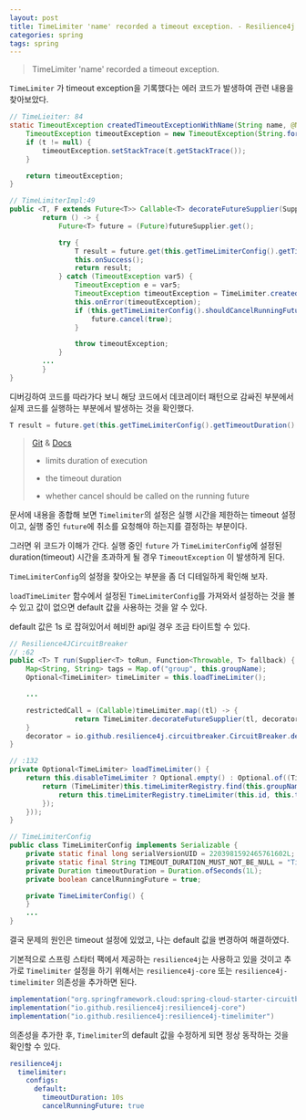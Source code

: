 ```yaml
---
layout: post
title: TimeLimiter 'name' recorded a timeout exception. - Resilience4j
categories: spring
tags: spring
---
```


> TimeLimiter 'name' recorded a timeout exception. 

`TimeLimiter` 가 timeout exception을 기록했다는 에러 코드가 발생하여 관련 내용을 찾아보았다.

```java
// TimeLieiter: 84
static TimeoutException createdTimeoutExceptionWithName(String name, @Nullable Throwable t) {
    TimeoutException timeoutException = new TimeoutException(String.format("TimeLimiter '%s' recorded a timeout exception.", name));
    if (t != null) {
        timeoutException.setStackTrace(t.getStackTrace());
    }

    return timeoutException;
}

// TimeLimiterImpl:49
public <T, F extends Future<T>> Callable<T> decorateFutureSupplier(Supplier<F> futureSupplier) {
        return () -> {
            Future<T> future = (Future)futureSupplier.get();

            try {
                T result = future.get(this.getTimeLimiterConfig().getTimeoutDuration().toMillis(), TimeUnit.MILLISECONDS);
                this.onSuccess();
                return result;
            } catch (TimeoutException var5) {
                TimeoutException e = var5;
                TimeoutException timeoutException = TimeLimiter.createdTimeoutExceptionWithName(this.name, e);
                this.onError(timeoutException);
                if (this.getTimeLimiterConfig().shouldCancelRunningFuture()) {
                    future.cancel(true);
                }

                throw timeoutException;
            }
        ...
        }
}
```

디버깅하여 코드를 따라가다 보니 해당 코드에서 데코레이터 패턴으로 감싸진 부분에서 실제 코드를 실행하는 부분에서 발생하는 것을 확인했다.

```java
T result = future.get(this.getTimeLimiterConfig().getTimeoutDuration().toMillis(), TimeUnit.MILLISECONDS);
```

> [Git](https://github.com/resilience4j/resilience4j?tab=readme-ov-file#4-resilience-patterns) & [Docs](https://resilience4j.readme.io/docs/timeout)
>
> - limits duration of execution
> 
> - the timeout duration
> 
> - whether cancel should be called on the running future

문서에 내용을 종합해 보면 `Timelimiter`의 설정은 실행 시간을 제한하는 timeout 설정이고, 실행 중인 `future`에 취소를 요청해야 하는지를 결정하는 부분이다.

그러면 위 코드가 이해가 간다. 실행 중인 `future` 가 `TimeLimiterConfig`에 설정된 duration(timeout) 시간을 초과하게 될 경우 `TimeoutException` 이 발생하게 된다.

`TimeLimiterConfig`의 설정을 찾아오는 부분을 좀 더 디테일하게 확인해 보자.

`loadTimeLimiter` 함수에서 설정된 `TimeLimiterConfig`를 가져와서 설정하는 것을 볼 수 있고 값이 없으면 default 값을 사용하는 것을 알 수 있다.

default 값은 1s 로 잡혀있어서 헤비한 api일 경우 조금 타이트할 수 있다.

```java
// Resilience4JCircuitBreaker
// :62
public <T> T run(Supplier<T> toRun, Function<Throwable, T> fallback) {
    Map<String, String> tags = Map.of("group", this.groupName);
    Optional<TimeLimiter> timeLimiter = this.loadTimeLimiter();

    ...

    restrictedCall = (Callable)timeLimiter.map((tl) -> {
                return TimeLimiter.decorateFutureSupplier(tl, decorator);
    }
    decorator = io.github.resilience4j.circuitbreaker.CircuitBreaker.decorateSupplier(defaultCircuitBreaker, toRun);
}

// :132
private Optional<TimeLimiter> loadTimeLimiter() {
    return this.disableTimeLimiter ? Optional.empty() : Optional.of((TimeLimiter)this.timeLimiterRegistry.find(this.id).orElseGet(() -> {
        return (TimeLimiter)this.timeLimiterRegistry.find(this.groupName).orElseGet(() -> {
            return this.timeLimiterRegistry.timeLimiter(this.id, this.timeLimiterConfig, this.tags);
        });
    }));
}

// TimeLimiterConfig
public class TimeLimiterConfig implements Serializable {
    private static final long serialVersionUID = 2203981592465761602L;
    private static final String TIMEOUT_DURATION_MUST_NOT_BE_NULL = "TimeoutDuration must not be null";
    private Duration timeoutDuration = Duration.ofSeconds(1L);
    private boolean cancelRunningFuture = true;

    private TimeLimiterConfig() {
    }
    ...
}
```

결국 문제의 원인은 timeout 설정에 있었고, 나는 default 값을 변경하여 해결하였다.

기본적으로 스프링 스타터 팩에서 제공하는 `resilience4j`는 사용하고 있을 것이고 추가로 `Timelimiter` 설정을 하기 위해서는 `resilience4j-core` 또는 `resilience4j-timelimiter` 의존성을 추가하면 된다.

```gradle
implementation("org.springframework.cloud:spring-cloud-starter-circuitbreaker-resilience4j:3.1.2")
implementation("io.github.resilience4j:resilience4j-core")
implementation("io.github.resilience4j:resilience4j-timelimiter")
```

의존성을 추가한 후, `Timelimiter`의 default 값을 수정하게 되면 정상 동작하는 것을 확인할 수 있다.

```yml
resilience4j:
  timelimiter:
    configs:
      default:
        timeoutDuration: 10s
        cancelRunningFuture: true
```